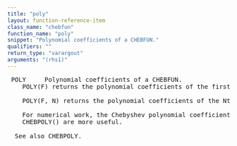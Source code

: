```yaml
---
title: "poly"
layout: function-reference-item
class_name: "chebfun"
function_name: "poly"
snippet: "Polynomial coefficients of a CHEBFUN."
qualifiers: ""
return_type: "varargout"
arguments: "(rhs1)"
---
```


<pre class="help-text"> POLY	 Polynomial coefficients of a CHEBFUN.
    POLY(F) returns the polynomial coefficients of the first FUN of F.
 
    POLY(F, N) returns the polynomial coefficients of the Nth FUN of F. 
 
    For numerical work, the Chebyshev polynomial coefficients returned by
    CHEBPOLY() are more useful.
 
  See also CHEBPOLY.
</pre>